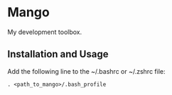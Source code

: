 # Mango
My development toolbox.

## Installation and Usage

Add the following line to the ~/.bashrc or ~/.zshrc file:

```
. <path_to_mango>/.bash_profile
```
